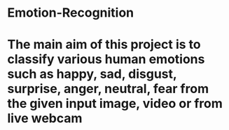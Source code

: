 # Emotion-Recognition
# The main aim of this project is to classify various human emotions such as happy, sad, disgust, surprise, anger, neutral, fear from the given input image, video or from live webcam 

